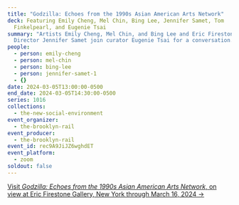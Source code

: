 ```yaml
---
title: "Godzilla: Echoes from the 1990s Asian American Arts Network"
deck: Featuring Emily Cheng, Mel Chin, Bing Lee, Jennifer Samet, Tom
  Finkelpearl, and Eugenie Tsai
summary: "Artists Emily Cheng, Mel Chin, and Bing Lee and Eric Firestone Gallery
  Director Jennifer Samet join curator Eugenie Tsai for a conversation. "
people:
  - person: emily-cheng
  - person: mel-chin
  - person: bing-lee
  - person: jennifer-samet-1
  - {}
date: 2024-03-05T13:00:00-0500
end_date: 2024-03-05T14:30:00-0500
series: 1016
collections:
  - the-new-social-environment
event_organizer:
  - the-brooklyn-rail
event_producer:
  - the-brooklyn-rail
event_id: rec9A9JiJZ6wghdET
event_platform:
  - zoom
soldout: false
---
```

[V﻿isit *Godzilla: Echoes from the 1990s Asian American Arts Network*, on view at Eric Firestone Gallery, New York through March 16, 2024 →](https://www.ericfirestonegallery.com/exhibitions/godzilla-echoes-from-the-1990s-asian-american-arts-network)